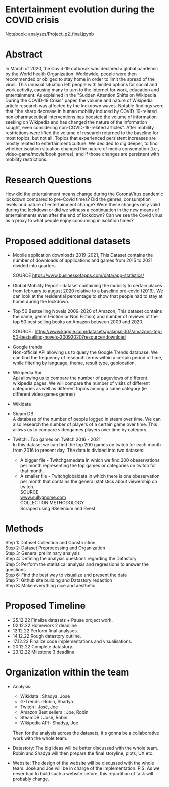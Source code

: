 # Entertainment evolution during the COVID crisis

Notebook: analyses/Project_p2_final.ipynb

# Abstract
In March of 2020, the Covid-19 outbreak was declared a global pandemic by the World health Organization. Worldwide, people were then recommended or obliged to stay home in order to limit the spread of the virus. This unusual situation left people with limited options for social and work activity, causing many to turn to the Internet for work, education and entertainment. As explained in the "Sudden Attention Shifts on Wikipedia During the COVID-19 Crisis" paper, the volume and nature of Wikipedia article research was affected by the lockdown waves. Notable findings were that "the sharp decrease in human mobility induced by COVID-19-related non-pharmaceutical interventions has boosted the volume of information seeking on Wikipedia and has changed the nature of the information sought, even considering non-COVID-19-related articles". After mobility restrictions were lifted the volume of research returned to the baseline for most topics, but not all. Topics that experienced persistent increases are mostly related to entertainment/culture. We decided to dig deeper, to find whether isolation situation changed the nature of media consumption (i.e., video-game/movie/book genres), and if those changes are persistent with mobility restrictions.
# Research Questions

How did the entertainment means change during the CoronaVirus pandemic lockdown compared to pre-Covid times? Did the genres, consumption levels and nature of entertainment change? Were these changes only valid during the lockdown or did we witness a continuation in the new means of entertainments even after the end of lockdown? Can we see the Covid virus as a proxy to what people enjoy consuming in isolation times?


# Proposed additional datasets

* Mobile application downloads 2019-2021,
  This Dataset contains the number of downloads of applications and games from 2015 to 2021 divided into quarters
  
  SOURCE 
  https://www.businessofapps.com/data/app-statistics/
* Global Mobility Report : dataset containing the mobility to certain places from february to august 2020 relative to a baseline pre-covid (2019). We can look at the     residential percentage to show that people had to stay at home during the lockdown.
* Top 50 Bestselling Novels 2009-2020 of Amazon,
  This dataset contains the name, genre (Fiction or Non Fiction) and number of reviews of the top 50 best selling books on Amazon between 2009 and 2020.
  
  SOURCE : https://www.kaggle.com/datasets/palanjali007/amazons-top-50-bestselling-novels-20092020?resource=download
  
* Google trends  
    Non-official API allowing us to query the Google Trends database. We can find the frequency of research terms within a certain period of time, while filtering by language, theme, result type, geolocation.
* Wikipedia Api  
  Api allowing us to compare the number of pageviews of different wikipedia pages. We will compare the number of visits of different categories as well as different     topics among a same category (ie different video games genres)
* Wikidata
* Steam DB  
    A database of the number of people logged in steam over time. We can also research the number of players of a certain game over time. This allows us to compare videogames players over time by category.
* Twitch : Top games on Twitch 2016 - 2021  
  In this dataset we can find the top 200 games on twitch for each month from 2016 to present day.
  The data is divided into two datasets:
    - A bigger file - Twitchgamedata in which we find 200 obeservations per month representing the top games or categories on twitch for that month.
    - A smaller file - Twitchglobaldata in which there is one obeservation per month that contains the general statistics about viewership on twitch.  
  SOURCE  
    www.sullygnome.com  
  COLLECTION METHODOLOGY  
    Scraped using RSelenium and Rvest

# Methods
Step 1: Dataset Collection and Construction  
Step 2: Dataset Preprocessing and Organization  
Step 3: General preliminary analysis  
Step 4: Defining the analysis questions regarding the Datastory  
Step 5: Perform the statistical analysis and regressions to answer the questions  
Step 6: Find the best way to visualize and present the data  
Step 7: Github site building and Datastory redaction  
Step 8: Make everything nice and aesthetic  

# Proposed Timeline

* 25.12.22 Finalize datasets + Pause project work.
* 02.12.22 Homework 2 deadline
* 12.12.22 Perform final analyses.
* 14.12.22 Rough datastory outline.
* 17.12.22 Finalize code implementations and visualisations.
* 20.12.22 Complete datastory.
* 23.12.22 Milestone 3 deadline

# Organization within the team
* Analysis: 
    - Wikidata : Shadya, José
    - G-Trends : Robin, Shadya
    - Twitch : José, Joe
    - Amazon Best sellers : Joe, Robin
    - SteamDB : José, Robin
    - Wikipedia API : Shadya, Joe
    
    Then for the analysis across the datasets, it's gonna be a collaborative work with the whole team.
        
* Datastory: The big ideas will be better discussed with the whole team.
        Robin and Shadya will then prepare the final storyline, plots, UX etc.
        
* Website: The design of the website will be discussed with the whole team. José and Joe will be in charge of the implementation.
    P.S. As we never had to build such a website before, this repartition of task will probably change.

